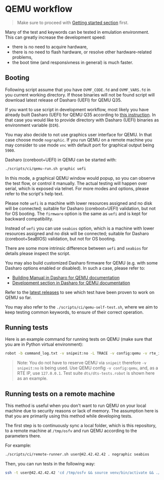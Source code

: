# QEMU workflow

> Make sure to proceed with [Getting started section](../README.md#getting-started)
first.

Many of the test and keywords can be tested in emulation environment. This
can greatly increase the development speed:
* there is no need to acquire hardware,
* there is no need to flash hardware, or resolve other hardware-related
  problems,
* the boot time (and responsivness in general) is much faster.

## Booting

Following script assume that you have `OVMF_CODE.fd` and `OVMF_VARS.fd` in you
current working directory. If those binaries will not be found script will
download latest release of Dasharo (UEFI) for QEMU Q35.

If you want to use script in development workflow, most likely you have already built
Dasharo (UEFI) for QEMU Q35 according to
[this instruction](https://docs.dasharo.com/variants/qemu_q35/building-manual/).
In that case you would like to provide directory with Dasharo (UEFI) binaries as
environment variable (`DIR`).

You may also decide to not use graphics user interface for QEMU. In that case
choose mode `nographic`. If you run QEMU on a remote machine you may consider
to use mode `vnc` with default port for graphical output being `5900`.

Dasharo (coreboot+UEFI) in QEMU can be started with:

```bash
./scripts/ci/qemu-run.sh graphic uefi
```

In this mode, a graphical QEMU window would popup, so you can observe the test
flow, or control it manually. The actual testing will happen over serial, which
is exposed via telnet. For more modes and options, please refer to the script's
help text.

Please note `uefi` is a machine with lower resources assigned and no disk will
be connected; suitable for Dasharo (coreboot+UEFI) validation, but not for OS
booting. The `firmware` option is the same as `uefi` and is kept for backward
compatibility.

Instead of `uefi` you can use `seabios` option, which is a machine with lower
resources assigned and no disk will be connected; suitable for Dasharo
(coreboot+SeaBIOS) validation, but not for OS booting.

There are some more intrinsic difference between `uefi` and `seabios` for
details please inspect the script.

You may also build customized Dasharo firmware for QEMU (e.g. with some Dasharo
options enabled or disabled). In such a case, please refer to:
* [Building Manual in Dasharo for QEMU documentation](https://docs.dasharo.com/variants/qemu_q35/building-manual/)
* [Development section in Dasharo for QEMU documentation](https://docs.dasharo.com/variants/qemu_q35/development/)

Refer to the [latest releases](https://github.com/Dasharo/edk2/releases/latest/)
to see which test have been proven to work on QEMU so far.

You may also refer to the `./scripts/ci/qemu-self-test.sh`, where we aim to
keep testing common keywords, to ensure of their correct operation.

## Running tests

Here is an example command for running tests on QEMU (make sure that you are in
Python virtual environment):

```bash
robot -b command_log.txt -v snipeit:no -L TRACE -v config:qemu -v rte_ip:127.0.0.1 -t "*" dts/dts-e2e.robot
```

> Note: You do not have to reserve QEMU via `snipeit` therefore `-v snipeit:no`
> is being used. Use QEMU config `-v config:qemu`, and, as a RTE IP, use
> `127.0.0.1`. Test suite `dts/dts-tests.robot` is shown here as an example.

## Running tests on a remote machine

This method is useful when you don't want to run QEMU on your local machine due
to security reasons or lack of memory. The assumption here is that you are
primarily using this method while developing tests.

The first step is to continuously sync a local folder, which is this
repository, to a remote machine at `/tmp/osfv` and run QEMU according to the
parameters there.

For example:

```sh
./scripts/ci/remote-runner.sh user@42.42.42.42 . nographic seabios
```

Then, you can run tests in the following way:

```sh
ssh -t user@42.42.42.42 'cd /tmp/osfv && source venv/bin/activate && ./scripts/ci/qemu-self-test-seabios.sh'
```
